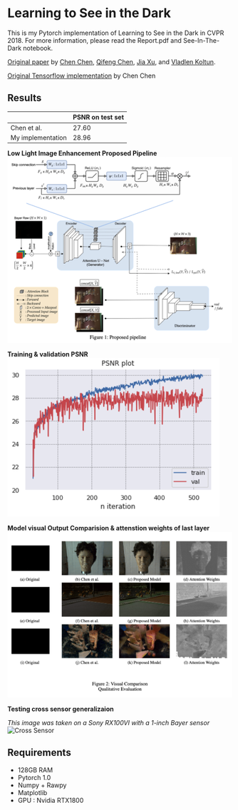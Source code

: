 # Learning to See in the Dark
This is my Pytorch implementation of Learning to See in the Dark in CVPR 2018. For more information, please read the Report.pdf and See-In-The-Dark notebook.


[Original paper](http://cchen156.web.engr.illinois.edu/paper/18CVPR_SID.pdf) by [Chen Chen](http://cchen156.web.engr.illinois.edu/), [Qifeng Chen](http://cqf.io/), [Jia Xu](http://pages.cs.wisc.edu/~jiaxu/), and [Vladlen Koltun](http://vladlen.info/).

[Original Tensorflow implementation](https://github.com/cchen156/Learning-to-See-in-the-Dark) by Chen Chen

## Results
|                   | PSNR on test set | 
|-------------------|------------------|
| Chen et al.       | 27.60            | 
| My implementation | 28.96            | 


**Low Light Image Enhancement Proposed Pipeline** 
![Model Architecture](figures/atten_Unet_GAN.png)

**Training & validation PSNR**
![Training PSNR and L1 Loss](figures/atten_loss.png)

**Model visual Output Comparision & attenstion weights of last layer**
![Denoise a random image in original dataset](figures/results.png)


**Testing cross sensor generalizaion**

*This image was taken on a Sony RX100VI with a 1-inch Bayer sensor*
![Cross Sensor](figures/result3.png)



## Requirements
- 128GB RAM
- Pytorch 1.0
- Numpy + Rawpy
- Matplotlib
- GPU : Nvidia RTX1800
